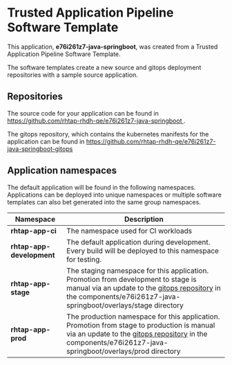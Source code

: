 # Trusted Application Pipeline Software Template

This application, **e76i261z7-java-springboot**, was created from a Trusted Application Pipeline Software Template.

The software templates create a new source and gitops deployment repositories with a sample source application. 

## Repositories

The source code for your application can be found in [https://github.com/rhtap-rhdh-qe/e76i261z7-java-springboot ](https://github.com/rhtap-rhdh-qe/e76i261z7-java-springboot ).
 
The gitops repository, which contains the kubernetes manifests for the application can be found in 
[https://github.com/rhtap-rhdh-qe/e76i261z7-java-springboot-gitops ](https://github.com/rhtap-rhdh-qe/e76i261z7-java-springboot-gitops ) 

## Application namespaces 

The default application will be found in the following namespaces. Applications can be deployed into unique namespaces or multiple software templates can also bet generated into the same group namespaces.  

|  Namespace   |  Description   |  
| -------- | -------- |
| **rhtap-app-ci** | The namespace used for CI workloads |
| **rhtap-app-development** | The default application during development. Every build will be deployed to this namespace for testing. |
| **rhtap-app-stage** | The staging namespace for this application. Promotion from development to stage is manual via an update to the [gitops repository](https://github.com/rhtap-rhdh-qe/e76i261z7-java-springboot-gitops ) in the components/e76i261z7-java-springboot/overlays/stage directory |
| **rhtap-app-prod** | The production namespace for this application. Promotion from stage to production is manual via an update to the [gitops repository](https://github.com/rhtap-rhdh-qe/e76i261z7-java-springboot-gitops ) in the components/e76i261z7-java-springboot/overlays/prod directory |